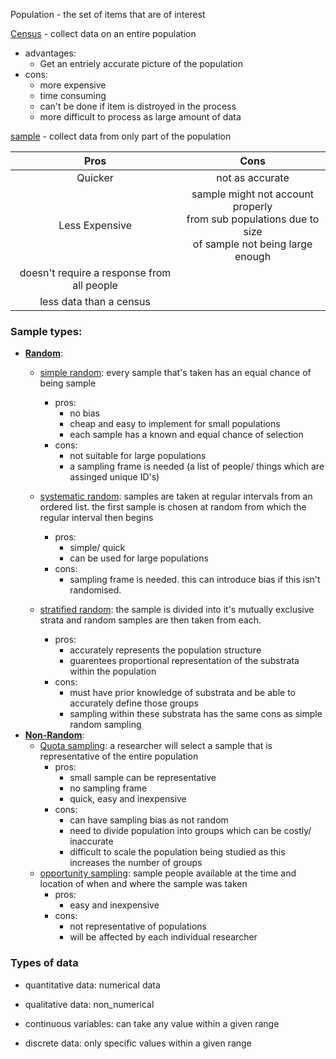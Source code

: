 Population - the set of items that are of interest 

<ins>Census</ins> - collect data on an entire population 
- advantages:
	- Get an entriely accurate picture of the population
- cons:
	- more expensive
	- time consuming 
	- can't be done if item is distroyed in the process
	- more difficult to process as large amount of data  
 
<u>sample</u> - collect data from only part of the population

| Pros                                       | Cons                                                                                                          |
|:------------------------------------------:|:-------------------------------------------------------------------------------------------------------------:|
| Quicker                                    | not as accurate                                                                                               |
| Less Expensive                             | sample might not account properly <br> from sub populations due to size <br> of sample not being large enough |
| doesn't require a response from all people |                                                                                                               |
| less data than a census                    |                                                                                                               |


### Sample types:
- <u><b>Random</b></u>:
	- <u>simple random</u>: every sample that's taken has an equal chance of being sample
		- pros: 
			- no bias
			- cheap and easy to implement for small populations
			- each sample has a known and equal chance of selection
		- cons:
			- not suitable for large populations 
			- a sampling frame is needed (a list of people/ things which are assinged unique ID's)

	- <u>systematic random</u>: samples are taken at regular intervals from an ordered list. the first sample is chosen at random from which the regular interval then begins
		- pros: 
			- simple/ quick
			- can be used for large populations 
		- cons:
			- sampling frame is needed. this can introduce bias if this isn't randomised.

	- <u>stratified random</u>: the sample is divided into it's mutually exclusive strata and random samples are then taken from each.
		- pros: 
			- accurately represents the population structure 
			- guarentees proportional representation of the substrata within the population
		- cons:
			- must have prior knowledge of substrata and be able to accurately define those groups 
			- sampling within these substrata has the same cons as simple random sampling 
- <u><b>Non-Random</b></u>:
	- <u>Quota sampling</u>: a researcher will select a sample that is representative of the entire population
		- pros:
			- small sample can be representative
			- no sampling frame 
			- quick, easy and inexpensive
		- cons:
			- can have sampling bias as not random
			- need to divide population into groups which can be costly/ inaccurate 
			- difficult to scale the population being studied as this increases the number of groups
	- <u>opportunity sampling</u>: sample people available at the time and location of when and where the sample was taken
		- pros:
			- easy and inexpensive
		- cons:
			- not representative of populations
			- will be affected by each individual researcher 


### Types of data
- quantitative data: numerical data
- qualitative data: non_numerical 

- continuous variables: can take any value within a given range 
- discrete data: only specific values within a given range

 



